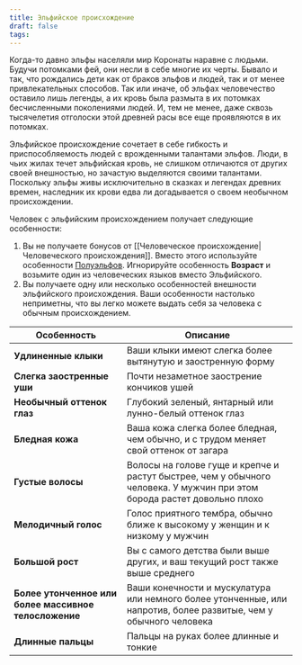 ```yaml
---
title: Эльфийское происхождение
draft: false
tags:
---
```

Когда-то давно эльфы населяли мир Коронаты наравне с людьми. Будучи потомками фей, они несли в себе многие их черты. Бывало и так, что рождались дети как от браков эльфов и людей, так и от менее привлекательных способов. Так или иначе, об эльфах человечество оставило лишь легенды, а их кровь была размыта в их потомках бесчисленными поколениями людей. И, тем не менее, даже сквозь тысячелетия отголоски этой древней расы все еще проявляются в их потомках.

Эльфийское происхождение сочетает в себе гибкость и приспособляемость людей с врожденными талантами эльфов. Люди, в чьих жилах течет эльфийская кровь, не слишком отличаются от других своей внешностью, но зачастую выделяются своими талантами. Поскольку эльфы живы исключительно в сказках и легендах древних времен, наследник их крови едва ли догадывается о своем необычном происхождении.

Человек с эльфийским происхождением получает следующие особенности:
1. Вы не получаете бонусов от [[Человеческое происхождение|Человеческого происхождения]]. Вместо этого используйте особенности [Полуэльфов](https://dnd.su/race/84-half-elf/). Игнорируйте особенность **Возраст** и возьмите один из человеческих языков вместо Эльфийского.
2. Вы получаете одну или несколько особенностей внешности эльфийского происхождения. Ваши особенности настолько неприметны, что вы легко можете выдать себя за человека с обычным происхождением.

| Особенность                                           | Описание                                                                                                                 |
| ----------------------------------------------------- | ------------------------------------------------------------------------------------------------------------------------ |
| **Удлиненные клыки**                                  | Ваши клыки имеют слегка более вытянутую и заостренную форму                                                              |
| **Слегка заостренные уши**                            | Почти незаметное заострение кончиков ушей                                                                                |
| **Необычный оттенок глаз**                            | Глубокий зеленый, янтарный или лунно-белый оттенок глаз                                                                  |
| **Бледная кожа**                                      | Ваша кожа слегка более бледная, чем обычно, и с трудом меняет свой оттенок от загара                                     |
| **Густые волосы**                                     | Волосы на голове гуще и крепче и растут быстрее, чем у обычного человека. У мужчин при этом борода растет довольно плохо |
| **Мелодичный голос**                                  | Голос приятного тембра, обычно ближе к высокому у женщин и к низкому у мужчин                                            |
| **Большой рост**                                      | Вы с самого детства были выше других, и ваш текущий рост также выше среднего                                             |
| **Более утонченное или более массивное телосложение** | Ваши конечности и мускулатура или немного более утонченные, или напротив, более развитые, чем у обычного человека        |
| **Длинные пальцы**                                    | Пальцы на руках более длинные и тонкие                                                                                   |
